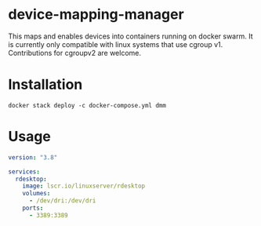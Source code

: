 # device-mapping-manager

This maps and enables devices into containers running on docker swarm. It is currently only compatible with linux systems that use cgroup v1. Contributions
for cgroupv2 are welcome.

# Installation

`docker stack deploy -c docker-compose.yml dmm`

# Usage

```yaml
version: "3.8"

services:
  rdesktop:
    image: lscr.io/linuxserver/rdesktop
    volumes:
      - /dev/dri:/dev/dri
    ports:
      - 3389:3389

```
